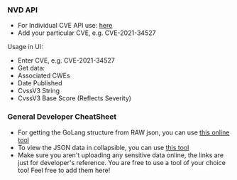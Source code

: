 ### NVD API
- For Individual CVE API use: [here](https://services.nvd.nist.gov/rest/json/cve/1.0/)
- Add your particular CVE, e.g. CVE-2021-34527

Usage in UI:
- Enter CVE, e.g. CVE-2021-34527
- Get data:
- Associated CWEs
- Date Published
- CvssV3 String
- CvssV3 Base Score (Reflects Severity)


### General Developer CheatSheet
- For getting the GoLang structure from RAW json, you can use [this online tool](https://mholt.github.io/json-to-go/)
- To view the JSON data in collapsible, you can use [this tool](https://codebeautify.org/jsonviewer)
- Make sure you aren't uploading any sensitive data online, the links are just for developer's reference.
  You are free to use a tool of your choice too! Feel free to add them here!
